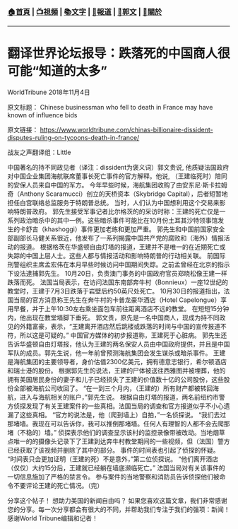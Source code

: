 ###  [:house:首頁](https://github.com/ourhimalayas/home) | [:tv:視頻](https://github.com/ourhimalayas/videos) | [:books:文字](https://github.com/ourhimalayas/txt) | [:newspaper:報道](https://github.com/ourhimalayas/news) | [:eagle:郭文](https://github.com/ourhimalayas/guomedia) | [:pray:關於](https://github.com/ourhimalayas/home/tree/master/about)
---

# 翻译世界论坛报导：跌落死的中国商人很可能“知道的太多”

WorldTribune 2018年11月4日 

原文标题：
Chinese businessman who fell to death in France may have known of influence bids

原文链接：
https://www.worldtribune.com/chinas-billionaire-dissident-disputes-ruling-on-tycoons-death-in-france/


战友之声翻译组：Little

中国著名的持不同政见者（译注：dissident为褒义词）郭文贵说, 他质疑法国政府对中国企业集团海航联席董事长死亡事件的官方解释。他说, （王建临死时）陪同的安保人员来自中国的军方。
今年早些时候，海航集团收购了由安东尼·斯卡拉姆奇（Anthony Scaramucci）创立的天桥资本（Skybridge Capital），后者短暂地担任白宫联络总监服务于特朗普总统。 当时，人们认为中国想利用这个交易来影响特朗普政府。
郭先生接受军事记者比尔格茨的的采访时称：王建的死亡仅是一系列政治暗杀中的其中一例。这些暗杀事件可能比在10月份土耳其沙特领事馆发生的卡舒吉（khashoggi）事件更加老练和更加严重。
郭先生和中国前国家安全部副部长马健关系很近，他发布了一系列揭露中国共产党的腐败和（海外）情报活动的报道。
根据格茨在华盛顿自由灯塔的报道，王建并不是唯一的在近期死亡或失踪的中国上层人士。这些人都与情报活动和影响特朗普的行动相关联。
前国际刑警组织主席孟宏伟在本月早些时候访问中国期间失踪。之前孟曾经在北京的指示下设法逮捕郭先生。
10月20日，负责澳门事务的中国政府官员郑晓松像王建一样跌落而死。
法国当局表示，在访问法国东南部奔牛村（Bonnieux）一座12世纪的教堂时，王建于7月3日跌落于岩壁后约50英尺处死亡。
10月30日的报道指出，法国当局的官方消息称王先生在奔牛村的卡普龙豪华酒店（Hotel Capelongue）享用早餐，并于上午10:30左右乘坐面包车前往距离酒店不远的教堂。 在短短15分钟内，他出现在教堂墙脚下垂死。
郭文贵，原先是一名中国商人，现成为持不同政见的外籍富豪，表示，“王建离开酒店然后跳楼或跌落的时间与中国的宣传报道不符，所以这是可疑的。”
中国官方媒体的初步报道称，王建死于心脏病。
郭先生还告诉华盛顿自由灯塔报，他认为王建的两名保安人员由中国政府提供，并且是中国军队的成员。郭先生说，他一年前曾预测海航集团会发生谋杀或暗杀事件。
王建是海航集团的主要领导者，身价估值2300亿美元，拥有德意志银行，希尔顿酒店和瑞士港的股份。
根据郭先生的说法，王建的尸体被送往西雅图并被埋葬，他的拥有美国居民身份的妻子和儿子已经损失了王建的价值数十亿的公司股份，这些股份全部被海航公司收回了。
“在一到三个月内，（王建的）所有财产都被转回海航，进入与海航相关的账户，”郭先生说。
根据自由灯塔的报道，两名前纽约市警方侦探发现了有关王建案件的一些真相。法国当局的调查和官方报道似乎不小心遗漏了这些真相。
“官方的说法是，他（爬到墙上）自拍，”一名侦探说。 “我们去过那堵墙。我现在可以告诉你，我可以推倒那堵墙。任何人有理智的人都不会去爬那堵（不稳的）墙。”
侦探表示他们的调查显示该村的监控录像带被改动。当地烟草点唯一的的摄像头记录下了王建到达奔牛村教堂期间的一些视频，但（法国）警方已经获取了该视频并删除了其中的部分。
事件的时间表也引起了侦探的怀疑。
“时间表只会更加证明（王建的死）不是意外，”第二位侦探说。 “他们离开酒店（仅仅）大约15分后，王建就已经躺在墙底濒临死亡。”
法国当局对有关该事件的一切信息施加了严格的禁言令。
参与案件的当地警察和消防员告诉侦探他们被命令不要评论王建的死亡情况。（完）


分享这个帖子！ 想助力美国的新闻自由吗？ 如果您喜欢这篇文章，我们非常感谢您的分享。每一次分享都会有很大的不同，并帮助我们专注于我们的强项：新闻！ 感谢World Tribune编辑和记者！